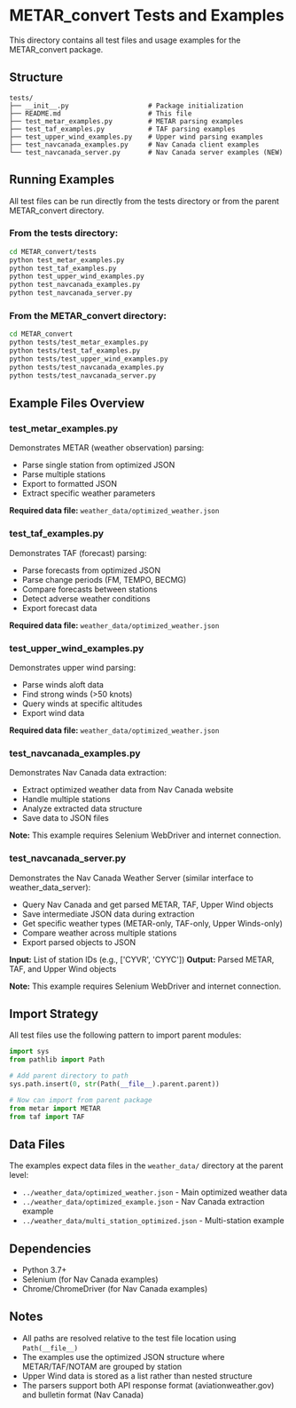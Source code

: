 # METAR_convert Tests and Examples

This directory contains all test files and usage examples for the METAR_convert package.

## Structure

```
tests/
├── __init__.py                    # Package initialization
├── README.md                      # This file
├── test_metar_examples.py         # METAR parsing examples
├── test_taf_examples.py           # TAF parsing examples
├── test_upper_wind_examples.py    # Upper wind parsing examples
├── test_navcanada_examples.py     # Nav Canada client examples
└── test_navcanada_server.py       # Nav Canada server examples (NEW)
```

## Running Examples

All test files can be run directly from the tests directory or from the parent METAR_convert directory.

### From the tests directory:

```bash
cd METAR_convert/tests
python test_metar_examples.py
python test_taf_examples.py
python test_upper_wind_examples.py
python test_navcanada_examples.py
python test_navcanada_server.py
```

### From the METAR_convert directory:

```bash
cd METAR_convert
python tests/test_metar_examples.py
python tests/test_taf_examples.py
python tests/test_upper_wind_examples.py
python tests/test_navcanada_examples.py
python tests/test_navcanada_server.py
```

## Example Files Overview

### test_metar_examples.py
Demonstrates METAR (weather observation) parsing:
- Parse single station from optimized JSON
- Parse multiple stations
- Export to formatted JSON
- Extract specific weather parameters

**Required data file:** `weather_data/optimized_weather.json`

### test_taf_examples.py
Demonstrates TAF (forecast) parsing:
- Parse forecasts from optimized JSON
- Parse change periods (FM, TEMPO, BECMG)
- Compare forecasts between stations
- Detect adverse weather conditions
- Export forecast data

**Required data file:** `weather_data/optimized_weather.json`

### test_upper_wind_examples.py
Demonstrates upper wind parsing:
- Parse winds aloft data
- Find strong winds (>50 knots)
- Query winds at specific altitudes
- Export wind data

**Required data file:** `weather_data/optimized_weather.json`

### test_navcanada_examples.py
Demonstrates Nav Canada data extraction:
- Extract optimized weather data from Nav Canada website
- Handle multiple stations
- Analyze extracted data structure
- Save data to JSON files

**Note:** This example requires Selenium WebDriver and internet connection.

### test_navcanada_server.py
Demonstrates the Nav Canada Weather Server (similar interface to weather_data_server):
- Query Nav Canada and get parsed METAR, TAF, Upper Wind objects
- Save intermediate JSON data during extraction
- Get specific weather types (METAR-only, TAF-only, Upper Winds-only)
- Compare weather across multiple stations
- Export parsed objects to JSON

**Input:** List of station IDs (e.g., ['CYVR', 'CYYC'])
**Output:** Parsed METAR, TAF, and Upper Wind objects

**Note:** This example requires Selenium WebDriver and internet connection.

## Import Strategy

All test files use the following pattern to import parent modules:

```python
import sys
from pathlib import Path

# Add parent directory to path
sys.path.insert(0, str(Path(__file__).parent.parent))

# Now can import from parent package
from metar import METAR
from taf import TAF
```

## Data Files

The examples expect data files in the `weather_data/` directory at the parent level:
- `../weather_data/optimized_weather.json` - Main optimized weather data
- `../weather_data/optimized_example.json` - Nav Canada extraction example
- `../weather_data/multi_station_optimized.json` - Multi-station example

## Dependencies

- Python 3.7+
- Selenium (for Nav Canada examples)
- Chrome/ChromeDriver (for Nav Canada examples)

## Notes

- All paths are resolved relative to the test file location using `Path(__file__)`
- The examples use the optimized JSON structure where METAR/TAF/NOTAM are grouped by station
- Upper Wind data is stored as a list rather than nested structure
- The parsers support both API response format (aviationweather.gov) and bulletin format (Nav Canada)
